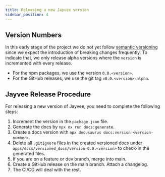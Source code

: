 ```yaml
---
title: Releasing a new Jayvee version
sidebar_position: 4
---
```


## Version Numbers

In this early stage of the project we do not yet follow [semantic versioning](https://semver.org/) since we expect the introduction of breaking changes frequently.
To indicate that, we only release alpha versions where the `version` is incremented with every release.
- For the npm packages, we use the version `0.0.<version>`.
- For the GitHub releases, we use the git tag `v0.0.<version>-alpha`.

## Jayvee Release Procedure

For releasing a new version of Jayvee, you need to complete the following steps:

1. Increment the version in the `package.json` file.
2. Generate the docs by `npx nx run docs:generate`.
3. Create a docs version with `npx docusaurus docs:version <version-number>`.
4. Delete all `.gitignore` files in the created versioned docs under `apps/docs/versioned_docs/version-0.0.<version>` to check-in the generated files.
5. If you are on a feature or dev branch, merge into main.
6. Create a GitHub release on the main branch. Attach a changelog.
7. The CI/CD will deal with the rest.
